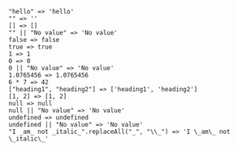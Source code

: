 <!-- placeholder to force blank line before included text -->

~~~text
"hello" => 'hello'
"" => ''
[] => []
"" || "No value" => 'No value'
false => false
true => true
1 => 1
0 => 0
0 || "No value" => 'No value'
1.0765456 => 1.0765456
6 * 7 => 42
["heading1", "heading2"] => ['heading1', 'heading2']
[1, 2] => [1, 2]
null => null
null || "No value" => 'No value'
undefined => undefined
undefined || "No value" => 'No value'
"I _am_ not _italic_".replaceAll("_", "\\_") => 'I \_am\_ not \_italic\_'
~~~


<!-- placeholder to force blank line after included text -->
